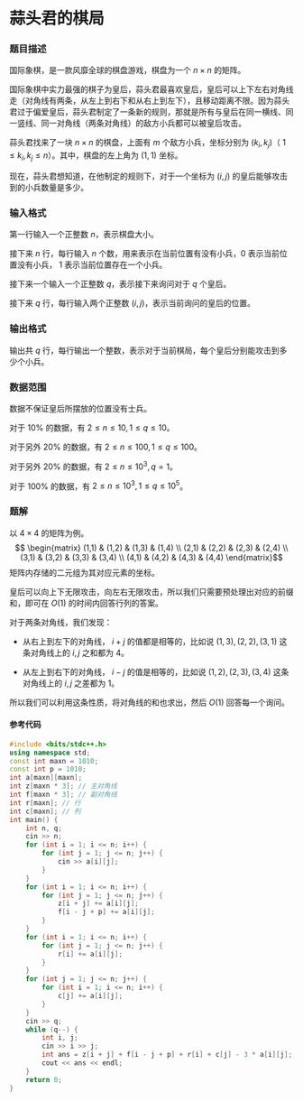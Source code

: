# 蒜头君的棋局

### 题目描述
国际象棋，是一款风靡全球的棋盘游戏，棋盘为一个 $n\times n$ 的矩阵。

国际象棋中实力最强的棋子为皇后，蒜头君最喜欢皇后，皇后可以上下左右对角线走（对角线有两条，从左上到右下和从右上到左下），且移动距离不限。因为蒜头君过于偏爱皇后，蒜头君制定了一条新的规则，那就是所有与皇后在同一横线、同一竖线、同一对角线（两条对角线）的敌方小兵都可以被皇后攻击。

蒜头君找来了一块 $n\times n$ 的棋盘，上面有 $m$ 个敌方小兵，坐标分别为 $(k_i,k_j)$（ $1\leq k_i,k_j\leq n$）。其中，棋盘的左上角为 $(1,1)$ 坐标。

现在，蒜头君想知道，在他制定的规则下，对于一个坐标为 $(i,j)$ 的皇后能够攻击到的小兵数量是多少。

### 输入格式

第一行输入一个正整数 $n$，表示棋盘大小。

接下来 $n$ 行，每行输入 $n$ 个数，用来表示在当前位置有没有小兵，$0$ 表示当前位置没有小兵， $1$ 表示当前位置存在一个小兵。

接下来一个输入一个正整数 $q$，表示接下来询问对于 $q$ 个皇后。

接下来 $q$ 行，每行输入两个正整数 $(i,j)$，表示当前询问的皇后的位置。

### 输出格式

输出共 $q$ 行，每行输出一个整数，表示对于当前棋局，每个皇后分别能攻击到多少个小兵。

### 数据范围

数据不保证皇后所摆放的位置没有士兵。

对于 $10\%$ 的数据，有 $2\leq n\leq 10, 1\leq q\leq 10$。

对于另外 $20\%$ 的数据，有 $2\leq n\leq 100, 1\leq q\leq 100$。

对于另外 $20\%$ 的数据，有 $2\leq n\leq 10^3, q=1$。

对于 $100\%$ 的数据，有 $2\leq n\leq 10^3, 1\leq q\leq 10^5$。

<div style="page-break-after: always"></div>

### 题解
以 $4\times 4$ 的矩阵为例。  $$ \begin{matrix} (1,1) & (1,2) & (1,3) & (1,4) \\ (2,1) & (2,2) & (2,3) & (2,4) \\ (3,1) & (3,2) & (3,3) & (3,4) \\ (4,1) & (4,2) & (4,3) & (4,4) \end{matrix}$$ 矩阵内存储的二元组为其对应元素的坐标。

皇后可以向上下无限攻击，向左右无限攻击，所以我们只需要预处理出对应的前缀和，即可在 $O(1)$ 的时间内回答行列的答案。

对于两条对角线，我们发现：

*   从右上到左下的对角线， $i+j$ 的值都是相等的，比如说 $(1,3),(2,2),(3,1)$ 这条对角线上的 $i,j$ 之和都为 $4$。

*   从左上到右下的对角线， $i-j$ 的值是相等的，比如说 $(1,2),(2,3),(3,4)$ 这条对角线上的 $i,j$ 之差都为 $1$。

所以我们可以利用这条性质，将对角线的和也求出，然后 $O(1)$ 回答每一个询问。


#### 参考代码

```cpp
#include <bits/stdc++.h>
using namespace std;
const int maxn = 1010;
const int p = 1010;
int a[maxn][maxn];
int z[maxn * 3]; // 主对角线
int f[maxn * 3]; // 副对角线
int r[maxn]; // 行
int c[maxn]; // 列
int main() {
    int n, q;
    cin >> n;
    for (int i = 1; i <= n; i++) {
        for (int j = 1; j <= n; j++) {
            cin >> a[i][j];
        }
    }
    for (int i = 1; i <= n; i++) {
        for (int j = 1; j <= n; j++) {
            z[i + j] += a[i][j];
            f[i - j + p] += a[i][j];
        }
    }
    for (int i = 1; i <= n; i++) {
        for (int j = 1; j <= n; j++) {
            r[i] += a[i][j];
        }
    }
    for (int j = 1; j <= n; j++) {
        for (int i = 1; i <= n; i++) {
            c[j] += a[i][j];
        }
    }
    cin >> q;
    while (q--) {
        int i, j;
        cin >> i >> j;
        int ans = z[i + j] + f[i - j + p] + r[i] + c[j] - 3 * a[i][j];
        cout << ans << endl;
    }
    return 0;
}
```

<div style="page-break-after: always"></div>
